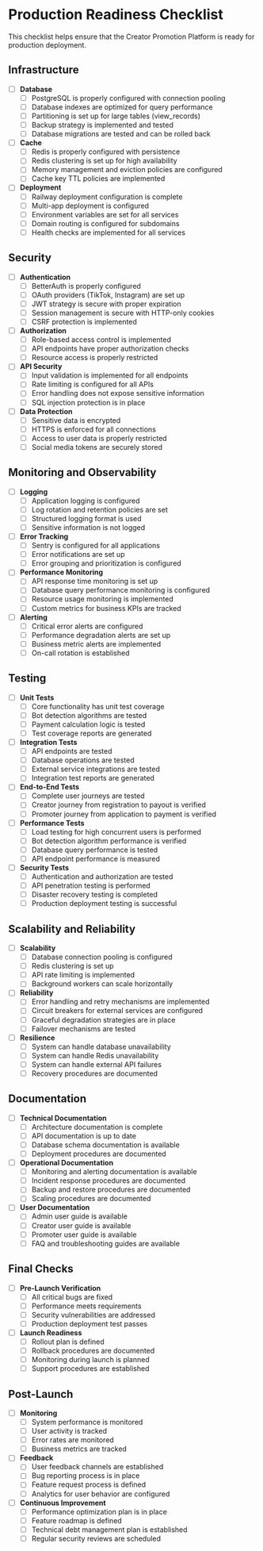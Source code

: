 # Production Readiness Checklist

This checklist helps ensure that the Creator Promotion Platform is ready for production deployment.

## Infrastructure

- [ ] **Database**
  - [ ] PostgreSQL is properly configured with connection pooling
  - [ ] Database indexes are optimized for query performance
  - [ ] Partitioning is set up for large tables (view_records)
  - [ ] Backup strategy is implemented and tested
  - [ ] Database migrations are tested and can be rolled back

- [ ] **Cache**
  - [ ] Redis is properly configured with persistence
  - [ ] Redis clustering is set up for high availability
  - [ ] Memory management and eviction policies are configured
  - [ ] Cache key TTL policies are implemented

- [ ] **Deployment**
  - [ ] Railway deployment configuration is complete
  - [ ] Multi-app deployment is configured
  - [ ] Environment variables are set for all services
  - [ ] Domain routing is configured for subdomains
  - [ ] Health checks are implemented for all services

## Security

- [ ] **Authentication**
  - [ ] BetterAuth is properly configured
  - [ ] OAuth providers (TikTok, Instagram) are set up
  - [ ] JWT strategy is secure with proper expiration
  - [ ] Session management is secure with HTTP-only cookies
  - [ ] CSRF protection is implemented

- [ ] **Authorization**
  - [ ] Role-based access control is implemented
  - [ ] API endpoints have proper authorization checks
  - [ ] Resource access is properly restricted

- [ ] **API Security**
  - [ ] Input validation is implemented for all endpoints
  - [ ] Rate limiting is configured for all APIs
  - [ ] Error handling does not expose sensitive information
  - [ ] SQL injection protection is in place

- [ ] **Data Protection**
  - [ ] Sensitive data is encrypted
  - [ ] HTTPS is enforced for all connections
  - [ ] Access to user data is properly restricted
  - [ ] Social media tokens are securely stored

## Monitoring and Observability

- [ ] **Logging**
  - [ ] Application logging is configured
  - [ ] Log rotation and retention policies are set
  - [ ] Structured logging format is used
  - [ ] Sensitive information is not logged

- [ ] **Error Tracking**
  - [ ] Sentry is configured for all applications
  - [ ] Error notifications are set up
  - [ ] Error grouping and prioritization is configured

- [ ] **Performance Monitoring**
  - [ ] API response time monitoring is set up
  - [ ] Database query performance monitoring is configured
  - [ ] Resource usage monitoring is implemented
  - [ ] Custom metrics for business KPIs are tracked

- [ ] **Alerting**
  - [ ] Critical error alerts are configured
  - [ ] Performance degradation alerts are set up
  - [ ] Business metric alerts are implemented
  - [ ] On-call rotation is established

## Testing

- [ ] **Unit Tests**
  - [ ] Core functionality has unit test coverage
  - [ ] Bot detection algorithms are tested
  - [ ] Payment calculation logic is tested
  - [ ] Test coverage reports are generated

- [ ] **Integration Tests**
  - [ ] API endpoints are tested
  - [ ] Database operations are tested
  - [ ] External service integrations are tested
  - [ ] Integration test reports are generated

- [ ] **End-to-End Tests**
  - [ ] Complete user journeys are tested
  - [ ] Creator journey from registration to payout is verified
  - [ ] Promoter journey from application to payment is verified

- [ ] **Performance Tests**
  - [ ] Load testing for high concurrent users is performed
  - [ ] Bot detection algorithm performance is verified
  - [ ] Database query performance is tested
  - [ ] API endpoint performance is measured

- [ ] **Security Tests**
  - [ ] Authentication and authorization are tested
  - [ ] API penetration testing is performed
  - [ ] Disaster recovery testing is completed
  - [ ] Production deployment testing is successful

## Scalability and Reliability

- [ ] **Scalability**
  - [ ] Database connection pooling is configured
  - [ ] Redis clustering is set up
  - [ ] API rate limiting is implemented
  - [ ] Background workers can scale horizontally

- [ ] **Reliability**
  - [ ] Error handling and retry mechanisms are implemented
  - [ ] Circuit breakers for external services are configured
  - [ ] Graceful degradation strategies are in place
  - [ ] Failover mechanisms are tested

- [ ] **Resilience**
  - [ ] System can handle database unavailability
  - [ ] System can handle Redis unavailability
  - [ ] System can handle external API failures
  - [ ] Recovery procedures are documented

## Documentation

- [ ] **Technical Documentation**
  - [ ] Architecture documentation is complete
  - [ ] API documentation is up to date
  - [ ] Database schema documentation is available
  - [ ] Deployment procedures are documented

- [ ] **Operational Documentation**
  - [ ] Monitoring and alerting documentation is available
  - [ ] Incident response procedures are documented
  - [ ] Backup and restore procedures are documented
  - [ ] Scaling procedures are documented

- [ ] **User Documentation**
  - [ ] Admin user guide is available
  - [ ] Creator user guide is available
  - [ ] Promoter user guide is available
  - [ ] FAQ and troubleshooting guides are available

## Final Checks

- [ ] **Pre-Launch Verification**
  - [ ] All critical bugs are fixed
  - [ ] Performance meets requirements
  - [ ] Security vulnerabilities are addressed
  - [ ] Production deployment test passes

- [ ] **Launch Readiness**
  - [ ] Rollout plan is defined
  - [ ] Rollback procedures are documented
  - [ ] Monitoring during launch is planned
  - [ ] Support procedures are established

## Post-Launch

- [ ] **Monitoring**
  - [ ] System performance is monitored
  - [ ] User activity is tracked
  - [ ] Error rates are monitored
  - [ ] Business metrics are tracked

- [ ] **Feedback**
  - [ ] User feedback channels are established
  - [ ] Bug reporting process is in place
  - [ ] Feature request process is defined
  - [ ] Analytics for user behavior are configured

- [ ] **Continuous Improvement**
  - [ ] Performance optimization plan is in place
  - [ ] Feature roadmap is defined
  - [ ] Technical debt management plan is established
  - [ ] Regular security reviews are scheduled
